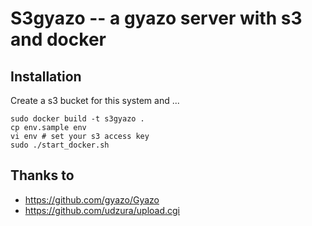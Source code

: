 # S3gyazo -- a gyazo server with s3 and docker


## Installation

Create a s3 bucket for this system and ...

    sudo docker build -t s3gyazo .
    cp env.sample env
    vi env # set your s3 access key
    sudo ./start_docker.sh


## Thanks to

* https://github.com/gyazo/Gyazo
* https://github.com/udzura/upload.cgi

